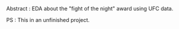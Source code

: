 Abstract : EDA about the "fight of the night" award using UFC data.

PS : This in an unfinished project.

